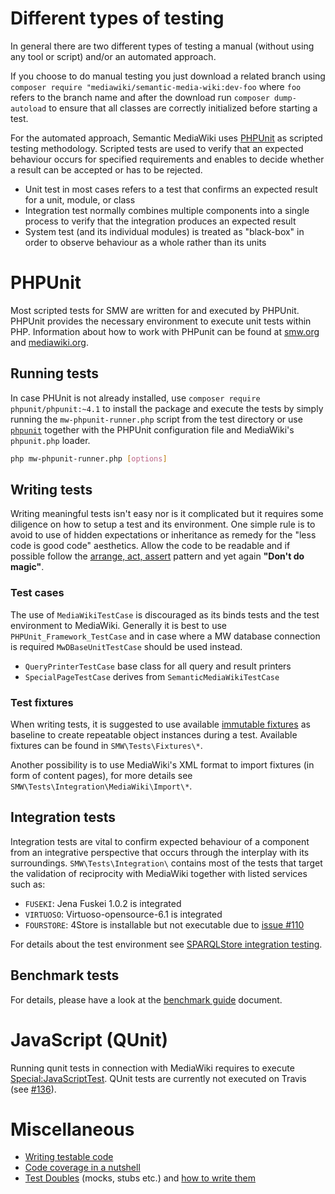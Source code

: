
# Different types of testing

In general there are two different types of testing a manual (without using any tool or script) and/or an automated approach.

If you choose to do manual testing you just download a related branch using `composer require "mediawiki/semantic-media-wiki:dev-foo` where `foo` refers to the branch name and after the download run `composer dump-autoload` to ensure that all classes are correctly initialized before starting a test.

For the automated approach, Semantic MediaWiki uses [PHPUnit][phpunit] as scripted testing methodology. Scripted tests are used to verify that an expected behaviour occurs for specified requirements and enables to decide whether a result can be accepted or has to be rejected.

- Unit test in most cases refers to a test that confirms an expected result for a unit, module, or class
- Integration test normally combines multiple components into a single process to verify that the integration produces an expected result
- System test (and its individual modules) is treated as "black-box" in order to observe behaviour as a whole rather than its units

# PHPUnit

Most scripted tests for SMW are written for and executed by PHPUnit. PHPUnit provides the necessary environment to execute unit tests within PHP. Information about how to work with PHPunit can be found at [smw.org][smw] and [mediawiki.org][mw-phpunit-testing].

## Running tests

In case PHUnit is not already installed, use `composer require phpunit/phpunit:~4.1` to install the package and execute the tests by simply running the `mw-phpunit-runner.php` script from the test directory or use [`phpunit`][mw-phpunit-testing] together with the PHPUnit configuration file and MediaWiki's `phpunit.php` loader.

```sh
php mw-phpunit-runner.php [options]
```

## Writing tests

Writing meaningful tests isn't easy nor is it complicated but it requires some diligence on how to setup a test and its environment. One simple rule is to avoid to use of hidden expectations or inheritance as remedy for the "less code is good code" aesthetics. Allow the code to be readable and if possible follow the [arrange, act, assert][aaa] pattern and yet again __"Don't do magic"__.

### Test cases

The use of `MediaWikiTestCase` is discouraged as its binds tests and the test environment to MediaWiki. Generally it is best to use `PHPUnit_Framework_TestCase` and in case where a MW database connection is required `MwDBaseUnitTestCase` should be used instead.

* `QueryPrinterTestCase` base class for all query and result printers
* `SpecialPageTestCase` derives from `SemanticMediaWikiTestCase`

### Test fixtures

When writing tests, it is suggested to use available [immutable fixtures][phpunit-fixtures] as baseline to create repeatable object instances during a test. Available fixtures can be found in `SMW\Tests\Fixtures\*`.

Another possibility is to use MediaWiki's XML format to import fixtures (in form of content pages), for more details see `SMW\Tests\Integration\MediaWiki\Import\*`.

## Integration tests

Integration tests are vital to confirm expected behaviour of a component from an integrative perspective that occurs through the interplay with its surroundings. `SMW\Tests\Integration\` contains most of the tests that target the validation of reciprocity with MediaWiki together with listed services such as:

- `FUSEKI`: Jena Fuskei 1.0.2 is integrated
- `VIRTUOSO`: Virtuoso-opensource-6.1 is integrated
- `FOURSTORE`: 4Store is installable but not executable due to [issue #110](https://github.com/garlik/4store/issues/110)

For details about the test environment see [SPARQLStore integration testing](../includes/src/SPARQLStore/README.md).

## Benchmark tests

For details, please have a look at the [benchmark guide](phpunit/Benchmark/README.md) document.

# JavaScript (QUnit)

Running qunit tests in connection with MediaWiki requires to execute [Special:JavaScriptTest][mw-qunit-testing]. QUnit tests are currently not executed on Travis (see [#136][issue-136]).

# Miscellaneous
* [Writing testable code](https://semantic-mediawiki.org/wiki/Help:Writing_testable_code)
* [Code coverage in a nutshell](https://semantic-mediawiki.org/wiki/Help:Code_coverage_in_a_nutshell)
* [Test Doubles](http://www.martinfowler.com/bliki/TestDouble.html) (mocks, stubs etc.) and [how to write them](http://phpunit.de/manual/4.1/en/test-doubles.html)

[phpunit]: http://phpunit.de/manual/4.1/en/index.html
[smw]: https://www.semantic-mediawiki.org/wiki/PHPUnit_tests
[mw-phpunit-testing]: https://www.mediawiki.org/wiki/Manual:PHP_unit_testing
[mw-qunit-testing]: https://www.mediawiki.org/wiki/Manual:JavaScript_unit_testing
[issue-136]: https://github.com/SemanticMediaWiki/SemanticMediaWiki/pull/136
[phpunit-fixtures]: http://phpunit.de/manual/current/en/fixtures.html
[aaa]: http://c2.com/cgi/wiki?ArrangeActAssert
